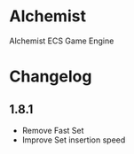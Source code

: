 # Alchemist

Alchemist ECS Game Engine

# Changelog

## 1.8.1

- Remove Fast Set
- Improve Set insertion speed
